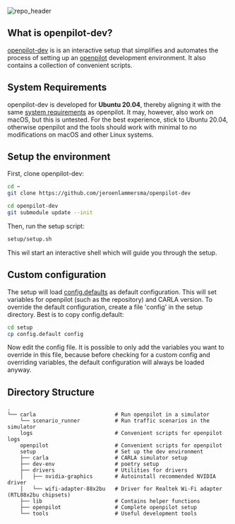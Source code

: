 ![repo_header](https://user-images.githubusercontent.com/33349469/187457910-bd12e99a-7e36-4528-b009-286c1a7d0938.png)


What is openpilot-dev?
------

[openpilot-dev](http://github.com/jeroenlammersma/openpilot-dev) is is an interactive setup that simplifies and automates the process of setting up an [openpilot](http://github.com/commaai/openpilot) development environment. It also contains a collection of convenient scripts.


System Requirements
------

openpilot-dev is developed for **Ubuntu 20.04**, thereby aligning it with the same [system requirements](https://github.com/commaai/openpilot/tree/master/tools#system-requirements) as openpilot. It may, however, also work on macOS, but this is untested. For the best experience, stick to Ubuntu 20.04, otherwise openpilot and the tools should work with minimal to no modifications on macOS and other Linux systems.


Setup the environment
------

First, clone openpilot-dev:
``` bash
cd ~
git clone https://github.com/jeroenlammersma/openpilot-dev

cd openpilot-dev
git submodule update --init
```

Then, run the setup script:

``` bash
setup/setup.sh
```

This wil start an interactive shell which will guide you through the setup.


Custom configuration
------

The setup will load [config.defaults](https://github.com/jeroenlammersma/openpilot-dev/blob/master/setup/config.defaults) as default configuration. This will set variables for openpilot (such as the repository) and CARLA version. To override the default configuration, create a file 'config' in the setup directory. Best is to copy config.default:
``` bash
cd setup
cp config.default config
```
Now edit the config file. It is possible to only add the variables you want to override in this file, because before checking for a custom config and overriding variables, the default configuration will always be loaded anyway.


Directory Structure
------
    .
    └── carla                         # Run openpilot in a simulator
        └── scenario_runner           # Run traffic scenarios in the simulator
        logs                          # Convenient scripts for openpilot logs
        openpilot                     # Convenient scripts for openpilot
        setup                         # Set up the dev environment
        ├── carla                     # CARLA simulator setup
        ├── dev-env                   # poetry setup
        ├── drivers                   # Utilities for drivers
        │   ├── nvidia-graphics       # Autoinstall recommended NVIDIA driver
        │   └── wifi-adapter-88x2bu   # Driver for Realtek Wi-Fi adapter (RTL88x2bu chipsets)
        ├── lib                       # Contains helper functions
        ├── openpilot                 # Complete openpilot setup
        └── tools                     # Useful development tools
